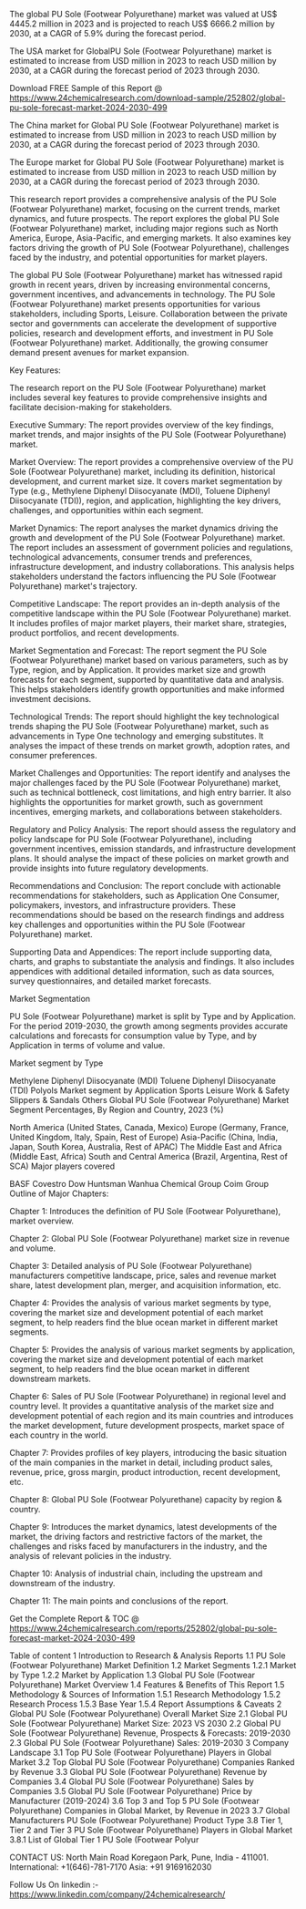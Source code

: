The global PU Sole (Footwear Polyurethane) market was valued at US$ 4445.2 million in 2023 and is projected to reach US$ 6666.2 million by 2030, at a CAGR of 5.9% during the forecast period.

The USA market for GlobalPU Sole (Footwear Polyurethane)  market is estimated to increase from USD million in 2023 to reach USD million by 2030, at a CAGR during the forecast period of 2023 through 2030.

Download FREE Sample of this Report @ https://www.24chemicalresearch.com/download-sample/252802/global-pu-sole-forecast-market-2024-2030-499

The China market for Global PU Sole (Footwear Polyurethane)  market is estimated to increase from USD million in 2023 to reach USD million by 2030, at a CAGR during the forecast period of 2023 through 2030.

The Europe market for Global PU Sole (Footwear Polyurethane)  market is estimated to increase from USD million in 2023 to reach USD million by 2030, at a CAGR during the forecast period of 2023 through 2030.

This research report provides a comprehensive analysis of the PU Sole (Footwear Polyurethane) market, focusing on the current trends, market dynamics, and future prospects. The report explores the global PU Sole (Footwear Polyurethane) market, including major regions such as North America, Europe, Asia-Pacific, and emerging markets. It also examines key factors driving the growth of PU Sole (Footwear Polyurethane), challenges faced by the industry, and potential opportunities for market players.

The global PU Sole (Footwear Polyurethane) market has witnessed rapid growth in recent years, driven by increasing environmental concerns, government incentives, and advancements in technology. The PU Sole (Footwear Polyurethane) market presents opportunities for various stakeholders, including Sports, Leisure. Collaboration between the private sector and governments can accelerate the development of supportive policies, research and development efforts, and investment in PU Sole (Footwear Polyurethane) market. Additionally, the growing consumer demand present avenues for market expansion.

Key Features:

The research report on the PU Sole (Footwear Polyurethane) market includes several key features to provide comprehensive insights and facilitate decision-making for stakeholders.

Executive Summary: The report provides overview of the key findings, market trends, and major insights of the PU Sole (Footwear Polyurethane) market.

Market Overview: The report provides a comprehensive overview of the PU Sole (Footwear Polyurethane) market, including its definition, historical development, and current market size. It covers market segmentation by Type (e.g., Methylene Diphenyl Diisocyanate (MDI), Toluene Diphenyl Diisocyanate (TDI)), region, and application, highlighting the key drivers, challenges, and opportunities within each segment.

Market Dynamics: The report analyses the market dynamics driving the growth and development of the PU Sole (Footwear Polyurethane) market. The report includes an assessment of government policies and regulations, technological advancements, consumer trends and preferences, infrastructure development, and industry collaborations. This analysis helps stakeholders understand the factors influencing the PU Sole (Footwear Polyurethane) market's trajectory.

Competitive Landscape: The report provides an in-depth analysis of the competitive landscape within the PU Sole (Footwear Polyurethane) market. It includes profiles of major market players, their market share, strategies, product portfolios, and recent developments.

Market Segmentation and Forecast: The report segment the PU Sole (Footwear Polyurethane) market based on various parameters, such as by Type, region, and by Application. It provides market size and growth forecasts for each segment, supported by quantitative data and analysis. This helps stakeholders identify growth opportunities and make informed investment decisions.

Technological Trends: The report should highlight the key technological trends shaping the PU Sole (Footwear Polyurethane) market, such as advancements in Type One technology and emerging substitutes. It analyses the impact of these trends on market growth, adoption rates, and consumer preferences.

Market Challenges and Opportunities: The report identify and analyses the major challenges faced by the PU Sole (Footwear Polyurethane) market, such as technical bottleneck, cost limitations, and high entry barrier. It also highlights the opportunities for market growth, such as government incentives, emerging markets, and collaborations between stakeholders.

Regulatory and Policy Analysis: The report should assess the regulatory and policy landscape for PU Sole (Footwear Polyurethane), including government incentives, emission standards, and infrastructure development plans. It should analyse the impact of these policies on market growth and provide insights into future regulatory developments.

Recommendations and Conclusion: The report conclude with actionable recommendations for stakeholders, such as Application One Consumer, policymakers, investors, and infrastructure providers. These recommendations should be based on the research findings and address key challenges and opportunities within the PU Sole (Footwear Polyurethane) market.

Supporting Data and Appendices: The report include supporting data, charts, and graphs to substantiate the analysis and findings. It also includes appendices with additional detailed information, such as data sources, survey questionnaires, and detailed market forecasts.

Market Segmentation

PU Sole (Footwear Polyurethane) market is split by Type and by Application. For the period 2019-2030, the growth among segments provides accurate calculations and forecasts for consumption value by Type, and by Application in terms of volume and value.

Market segment by Type

Methylene Diphenyl Diisocyanate (MDI)
Toluene Diphenyl Diisocyanate (TDI)
Polyols
Market segment by Application
Sports
Leisure
Work & Safety
Slippers & Sandals
Others
Global PU Sole (Footwear Polyurethane) Market Segment Percentages, By Region and Country, 2023 (%)

North America (United States, Canada, Mexico)
Europe (Germany, France, United Kingdom, Italy, Spain, Rest of Europe)
Asia-Pacific (China, India, Japan, South Korea, Australia, Rest of APAC)
The Middle East and Africa (Middle East, Africa)
South and Central America (Brazil, Argentina, Rest of SCA)
Major players covered

BASF
Covestro
Dow
Huntsman
Wanhua Chemical Group
Coim Group
Outline of Major Chapters:

Chapter 1: Introduces the definition of PU Sole (Footwear Polyurethane), market overview.

Chapter 2: Global PU Sole (Footwear Polyurethane) market size in revenue and volume.

Chapter 3: Detailed analysis of PU Sole (Footwear Polyurethane) manufacturers competitive landscape, price, sales and revenue market share, latest development plan, merger, and acquisition information, etc.

Chapter 4: Provides the analysis of various market segments by type, covering the market size and development potential of each market segment, to help readers find the blue ocean market in different market segments.

Chapter 5: Provides the analysis of various market segments by application, covering the market size and development potential of each market segment, to help readers find the blue ocean market in different downstream markets.

Chapter 6: Sales of PU Sole (Footwear Polyurethane) in regional level and country level. It provides a quantitative analysis of the market size and development potential of each region and its main countries and introduces the market development, future development prospects, market space of each country in the world.

Chapter 7: Provides profiles of key players, introducing the basic situation of the main companies in the market in detail, including product sales, revenue, price, gross margin, product introduction, recent development, etc.

Chapter 8: Global PU Sole (Footwear Polyurethane) capacity by region & country.

Chapter 9: Introduces the market dynamics, latest developments of the market, the driving factors and restrictive factors of the market, the challenges and risks faced by manufacturers in the industry, and the analysis of relevant policies in the industry.

Chapter 10: Analysis of industrial chain, including the upstream and downstream of the industry.

Chapter 11: The main points and conclusions of the report.

Get the Complete Report & TOC @ https://www.24chemicalresearch.com/reports/252802/global-pu-sole-forecast-market-2024-2030-499

Table of content
1 Introduction to Research & Analysis Reports
1.1 PU Sole (Footwear Polyurethane) Market Definition
1.2 Market Segments
1.2.1 Market by Type
1.2.2 Market by Application
1.3 Global PU Sole (Footwear Polyurethane) Market Overview
1.4 Features & Benefits of This Report
1.5 Methodology & Sources of Information
1.5.1 Research Methodology
1.5.2 Research Process
1.5.3 Base Year
1.5.4 Report Assumptions & Caveats
2 Global PU Sole (Footwear Polyurethane) Overall Market Size
2.1 Global PU Sole (Footwear Polyurethane) Market Size: 2023 VS 2030
2.2 Global PU Sole (Footwear Polyurethane) Revenue, Prospects & Forecasts: 2019-2030
2.3 Global PU Sole (Footwear Polyurethane) Sales: 2019-2030
3 Company Landscape
3.1 Top PU Sole (Footwear Polyurethane) Players in Global Market
3.2 Top Global PU Sole (Footwear Polyurethane) Companies Ranked by Revenue
3.3 Global PU Sole (Footwear Polyurethane) Revenue by Companies
3.4 Global PU Sole (Footwear Polyurethane) Sales by Companies
3.5 Global PU Sole (Footwear Polyurethane) Price by Manufacturer (2019-2024)
3.6 Top 3 and Top 5 PU Sole (Footwear Polyurethane) Companies in Global Market, by Revenue in 2023
3.7 Global Manufacturers PU Sole (Footwear Polyurethane) Product Type
3.8 Tier 1, Tier 2 and Tier 3 PU Sole (Footwear Polyurethane) Players in Global Market
3.8.1 List of Global Tier 1 PU Sole (Footwear Polyur

CONTACT US:
North Main Road Koregaon Park, Pune, India - 411001.
International: +1(646)-781-7170
Asia: +91 9169162030

Follow Us On linkedin :- https://www.linkedin.com/company/24chemicalresearch/

